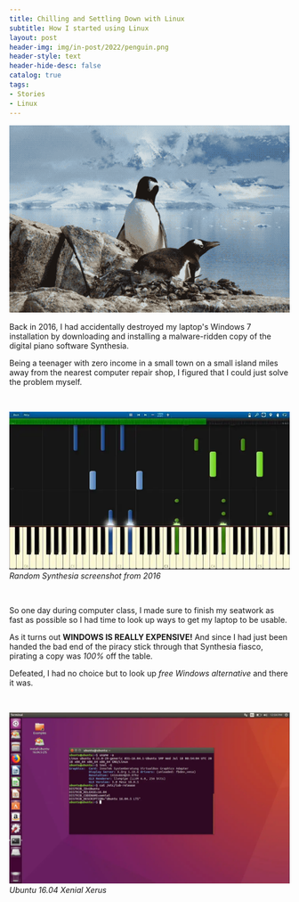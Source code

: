 ```yaml
---
title: Chilling and Settling Down with Linux
subtitle: How I started using Linux
layout: post
header-img: img/in-post/2022/penguin.png
header-style: text
header-hide-desc: false
catalog: true
tags:
- Stories
- Linux
---
```


![Penguins chilling](/img/in-post/2022/penguin.png)

Back in 2016, I had accidentally destroyed my laptop's Windows 7 installation by downloading and installing a malware-ridden copy
of the digital piano software Synthesia. <!--more-->

Being a teenager with zero income in a small town on a small island miles away from the nearest computer repair shop, I
figured that I could just solve the problem myself.

<br>

![Synthesia Screenshot](/assets/pics/synthesia.webp)
*Random Synthesia screenshot from 2016*

<br>

So one day during computer class, I made sure to finish my seatwork as fast as possible so I had time to look up ways to 
get my laptop to be usable.

As it turns out **WINDOWS IS REALLY EXPENSIVE!** And since I had just been handed the bad end of the piracy stick through that
Synthesia fiasco, pirating a copy was *100%* off the table.

Defeated, I had no choice but to look up *free Windows alternative* and there it was. 

<br>

![Ubuntu 16.04](/assets/pics/buntu.webp)
*Ubuntu 16.04 Xenial Xerus*

<br>